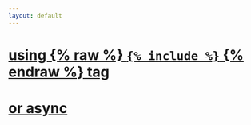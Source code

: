 ```yaml
---
layout: default
---
```


# [using {% raw %} `{% include %}` {% endraw %} tag](/example-1.html)

# [or async](/example-2.html)

